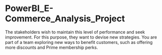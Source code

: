 # PowerBI_E-Commerce_Analysis_Project

The stakeholders wish to maintain this level of performance and seek improvement. For this purpose, they want to devise new strategies. You are part of a team exploring new ways to benefit customers, such as offering more discounts and Prime membership perks.
